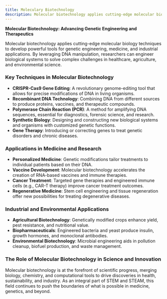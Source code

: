 ```yaml
---
title: Moleculary Biotechnology
description: Molecular biotechnology applies cutting-edge molecular biology techniques to develop powerful tools for genetic engineering, medicine, and industrial applications.
---
```


**Molecular Biotechnology: Advancing Genetic Engineering and Therapeutics**

Molecular biotechnology applies cutting-edge molecular biology techniques to develop powerful tools for genetic engineering, medicine, and industrial applications. By leveraging DNA manipulation, researchers can engineer biological systems to solve complex challenges in healthcare, agriculture, and environmental science.

### Key Techniques in Molecular Biotechnology

- **CRISPR-Cas9 Gene Editing**: A revolutionary genome-editing tool that allows for precise modifications of DNA in living organisms.
- **Recombinant DNA Technology**: Combining DNA from different sources to produce proteins, vaccines, and therapeutic compounds.
- **Polymerase Chain Reaction (PCR)**: A method for amplifying DNA sequences, essential for diagnostics, forensic science, and research.
- **Synthetic Biology**: Designing and constructing new biological systems and organisms with customized genetic functions.
- **Gene Therapy**: Introducing or correcting genes to treat genetic disorders and chronic diseases.

### Applications in Medicine and Research

- **Personalized Medicine**: Genetic modifications tailor treatments to individual patients based on their DNA.
- **Vaccine Development**: Molecular biotechnology accelerates the creation of RNA-based vaccines and immune therapies.
- **Cancer Treatment**: Targeted gene therapies and engineered immune cells (e.g., CAR-T therapy) improve cancer treatment outcomes.
- **Regenerative Medicine**: Stem cell engineering and tissue regeneration offer new possibilities for treating degenerative diseases.

### Industrial and Environmental Applications

- **Agricultural Biotechnology**: Genetically modified crops enhance yield, pest resistance, and nutritional value.
- **Biopharmaceuticals**: Engineered bacteria and yeast produce insulin, growth hormones, and monoclonal antibodies.
- **Environmental Biotechnology**: Microbial engineering aids in pollution cleanup, biofuel production, and waste management.

### The Role of Molecular Biotechnology in Science and Innovation

Molecular biotechnology is at the forefront of scientific progress, merging biology, chemistry, and computational tools to drive discoveries in health, sustainability, and industry. As an integral part of STEM and STEAM, this field continues to push the boundaries of what is possible in medicine, genetics, and beyond.


